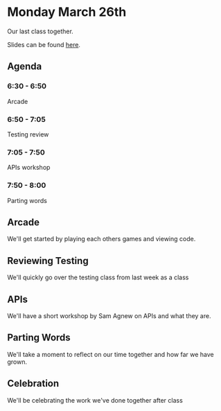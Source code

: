 # Monday March 26th
Our last class together.

Slides can be found [here]().

## Agenda
### 6:30 - 6:50
Arcade
### 6:50 - 7:05
Testing review
### 7:05 - 7:50
APIs workshop
### 7:50 - 8:00
Parting words  

## Arcade
We'll get started by playing each others games and viewing code.

## Reviewing Testing
We'll quickly go over the testing class from last week as a class

## APIs
We'll have a short workshop by Sam Agnew on APIs and what they are.

<!-- Materials from this workshop are found [here](). -->

## Parting Words
We'll take a moment to reflect on our time together and how far we have grown.

## Celebration
We'll be celebrating the work we've done together after class
